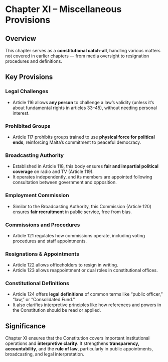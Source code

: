 # Chapter XI – Miscellaneous Provisions

## Overview

This chapter serves as a **constitutional catch-all**, handling various matters not covered in earlier chapters — from media oversight to resignation procedures and definitions.

## Key Provisions

### Legal Challenges

- Article 116 allows **any person** to challenge a law’s validity (unless it’s about fundamental rights in articles 33–45), without needing personal interest.

### Prohibited Groups

- Article 117 prohibits groups trained to use **physical force for political ends**, reinforcing Malta’s commitment to peaceful democracy.

### Broadcasting Authority

- Established in Article 118, this body ensures **fair and impartial political coverage** on radio and TV (Article 119).
- It operates independently, and its members are appointed following consultation between government and opposition.

### Employment Commission

- Similar to the Broadcasting Authority, this Commission (Article 120) ensures **fair recruitment** in public service, free from bias.

### Commissions and Procedures

- Article 121 regulates how commissions operate, including voting procedures and staff appointments.

### Resignations & Appointments

- Article 122 allows officeholders to resign in writing.
- Article 123 allows reappointment or dual roles in constitutional offices.

### Constitutional Definitions

- Article 124 offers **legal definitions** of common terms like “public officer,” “law,” or “Consolidated Fund.”
- It also clarifies interpretive principles like how references and powers in the Constitution should be read or applied.

## Significance

Chapter XI ensures that the Constitution covers important institutional operations and **interpretive clarity**. It strengthens **transparency, accountability**, and the **rule of law**, particularly in public appointments, broadcasting, and legal interpretation.
